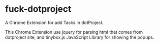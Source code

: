 fuck-dotproject
===============

A Chrome Extension for add Tasks in dotProject.

This Chrome Extension use jquery for parsing html that comes from dotproject site, and tinybox.js JavaScript Library for showing the popups.
